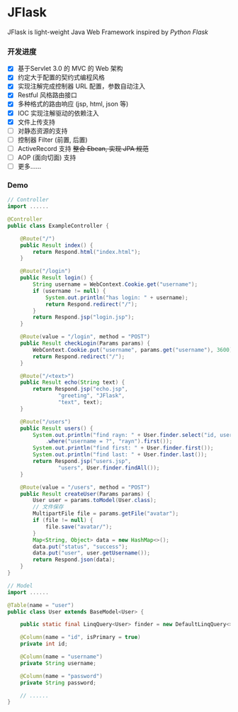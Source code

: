 # JFlask
JFlask is light-weight Java Web Framework inspired by *Python Flask*

### 开发进度
- [X] 基于Servlet 3.0 的 MVC 的 Web 架构
- [X] 约定大于配置的契约式编程风格
- [X] 实现注解完成控制器 URL 配置，参数自动注入
- [X] Restful 风格路由接口
- [X] 多种格式的路由响应 (jsp, html, json 等)
- [X] IOC 实现注解驱动的依赖注入
- [X] 文件上传支持
- [ ] 对静态资源的支持
- [ ] 控制器 Filter (前置, 后置)
- [ ] ActiveRecord 支持 ~~整合 Ebean, 实现 JPA 规范~~
- [ ] AOP (面向切面) 支持
- [ ] 更多......

### Demo


```java
// Controller
import ......

@Controller
public class ExampleController {

    @Route("/")
    public Result index() {
        return Respond.html("index.html");
    }

    @Route("/login")
    public Result login() {
        String username = WebContext.Cookie.get("username");
        if (username != null) {
            System.out.println("has login: " + username);
            return Respond.redirect("/");
        }
        return Respond.jsp("login.jsp");
    }

    @Route(value = "/login", method = "POST")
    public Result checkLogin(Params params) {
        WebContext.Cookie.put("username", params.get("username"), 3600);
        return Respond.redirect("/");
    }

    @Route("/<text>")
    public Result echo(String text) {
        return Respond.jsp("echo.jsp",
                "greeting", "JFlask",
                "text", text);
    }

    @Route("/users")
    public Result users() {
        System.out.println("find rayn: " + User.finder.select("id, username")
            .where("username = ?", "rayn").first());
        System.out.println("find first: " + User.finder.first());
        System.out.println("find last: " + User.finder.last());
        return Respond.jsp("users.jsp",
                "users", User.finder.findAll());
    }

    @Route(value = "/users", method = "POST")
    public Result createUser(Params params) {
        User user = params.toModel(User.class);
        // 文件保存
        MultipartFile file = params.getFile("avatar");
        if (file != null) {
            file.save("avatar/");
        }
        Map<String, Object> data = new HashMap<>();
        data.put("status", "success");
        data.put("user", user.getUsername());
        return Respond.json(data);
    }
}
```


```java
// Model
import ......

@Table(name = "user")
public class User extends BaseModel<User> {

    public static final LinqQuery<User> finder = new DefaultLinqQuery<>(User.class);

    @Column(name = "id", isPrimary = true)
    private int id;

    @Column(name = "username")
    private String username;

    @Column(name = "password")
    private String password;

    // ......
}

```
